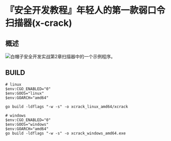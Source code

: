 
# 『安全开发教程』年轻人的第一款弱口令扫描器(x-crack)

## 概述

![白帽子安全开发实战](https://github.com/netxfly/sec-dev-in-action-src)第2章扫描器中的一个示例程序。


## BUILD

```
# linux
$env:CGO_ENABLED="0"
$env:GOOS="linux"
$env:GOARCH="amd64"

go build -ldflags "-w -s" -o xcrack_linux_amd64/xcrack

# windows
$env:CGO_ENABLED="0"
$env:GOOS="windows"
$env:GOARCH="amd64"
go build -ldflags "-w -s" -o xcrack_windows_amd64.exe
```